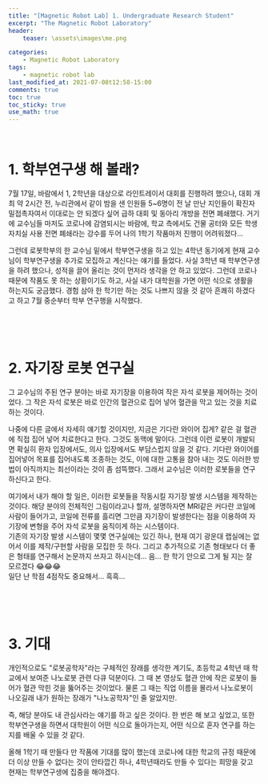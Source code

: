 ```yaml
---
title: "[Magnetic Robot Lab] 1. Undergraduate Research Student"
excerpt: "The Magnetic Robot Laboratory"
header: 
    teaser: \assets\images\me.png

categories: 
    - Magnetic Robot Laboratory
tags: 
    - magnetic robot lab
last_modified_at: 2021-07-08t12:58-15:00
comments: true
toc: true
toc_sticky: true
use_math: true
---
```


<br/>

# 1. 학부연구생 해 볼래?
7월 17일, 바람에서 1, 2학년을 대상으로 라인트레이서 대회를 진행하려 했으나, 대회 개최 약 2시간 전, 누리관에서 같이 밤을 샌 인원들 5~6명이 전 날 만난 지인들이 확진자 밀접촉자여서 이대로는 안 되겠다 싶어 급하 대회 및 동아리 개방을 전면 폐쇄했다. 거기에 교수님들 마저도 코로나에 감염되시는 바람에, 학교 측에서도 건물 공터와 모든 학생 자치실 사용 전면 폐쇄라는 강수를 두어 나의 1학기 작품마저 진행이 어려워졌다...  

그런데 로봇학부의 한 교수님 밑에서 학부연구생을 하고 있는 4학년 동기에게 현재 교수님이 학부연구생을 추가로 모집하고 계신다는 얘기를 들었다. 사실 3학년 때 학부연구생을 하려 했으나, 성적을 끌어 올리는 것이 먼저라 생각을 안 하고 있었다. 그런데 코로나 때문에 작품도 못 하는 상황이기도 하고, 사실 내가 대학원을 가면 어떤 식으로 생활을 하는지도 궁금했다. 경험 삼아 한 학기만 하는 것도 나쁘지 않을 것 같아 흔쾌히 하겠다고 하고 7월 중순부터 학부 연구행을 시작했다.  

<br/><br/><br/>

# 2. 자기장 로봇 연구실
그 교수님의 주된 연구 분야는 바로 자기장을 이용하여 작은 자석 로봇을 제어하는 것이었다. 그 작은 자석 로봇은 바로 인간의 혈관으로 집어 넣어 혈관을 막고 있는 것을 치료하는 것이다. 

나중에 다른 글에서 자세히 얘기할 것이지만, 지금은 기다란 와이어 집게? 같은 걸 혈관에 직접 집어 넣어 치료한다고 한다. 그것도 동맥에 말이다. 그런데 이런 로봇이 개발되면 확실히 환자 입장에서도, 의사 입장에서도 부담스럽지 않을 것 같다. 기다란 와이어를 집어넣어 목표를 집어내도록 조종하는 것도, 이에 대한 고통을 참아 내는 것도 이러한 방법이 아직까지는 최선이라는 것이 좀 섬뜩했다. 그래서 교수님은 이러한 로봇들을 연구하신다고 한다.  

여기에서 내가 해야 할 일은, 이러한 로봇들을 작동시킬 자기장 발생 시스템을 제작하는 것이다. 해당 분야의 전체적인 그림이라고나 할까, 설명하자면 MRI같은 커다란 코일에 사람이 들어가고, 코일에 전류를 흘리면 그만큼 자기장이 발생한다는 점을 이용하여 자기장에 변형을 주어 자석 로봇을 움직이게 하는 시스템이다.  
기존의 자기장 발생 시스템이 몇몇 연구실에는 있긴 하나, 현재 여기 광운대 랩실에는 없어서 이를 제작/구현할 사람을 모집한 듯 하다. 그리고 추가적으로 기존 형태보다 더 좋은 형태를 연구해서 논문까지 쓰자고 하시는데... 음... 한 학기 안으로 그게 될 지는 잘 모르겠다 😂😂😂   
일단 난 학점 4점작도 중요해서... 흑흑...

<br/><br/><br/>

# 3. 기대

개인적으로도 "로봇공학자"라는 구체적인 장래를 생각한 계기도, 초등학교 4학년 때 학교에서 보여준 나노로봇 관련 다큐 덕분이다. 그 때 본 영상도 혈관 안에 작은 로봇이 들어가 혈관 막힌 것을 뚫어주는 것이었다. 물론 그 때는 직업 이름을 몰라서 나노로봇이 나오길래 내가 원하는 장래가 "나노공학자"인 줄 알았지만.  

즉, 해당 분야도 내 관심사라는 얘기를 하고 싶은 것이다. 한 번은 해 보고 싶었고, 또한 학부연구생을 하면서 대학원이 어떤 식으로 돌아가는지, 어떤 식으로 혼자 연구를 하는지를 배울 수 있을 것 같다.  

올해 1학기 때 만들다 만 작품에 기대를 많이 했는데 코로나에 대한 학교의 규정 때문에 더 이상 만들 수 없다는 것이 안타깝긴 하나, 4학년때라도 만들 수 있다는 희망을 갖고 현재는 학부연구생에 집중을 해야겠다. 

<br/><br/>